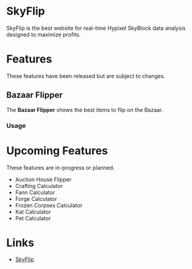 # SkyFlip

SkyFlip is the best website for real-time Hypixel SkyBlock data analysis designed to maximize profits.

# Features

These features have been released but are subject to changes.

## Bazaar Flipper

The **Bazaar Flipper** shows the best items to flip on the Bazaar.

### Usage



# Upcoming Features

These features are in-progress or planned. 

* Auction House Flipper
* Crafting Calculator
* Fann Calculator
* Forge Calculator
* Frozen Corpses Calculator
* Kat Calculator
* Pet Calculator

# Links

* [SkyFlip](https://skyflip.net)
